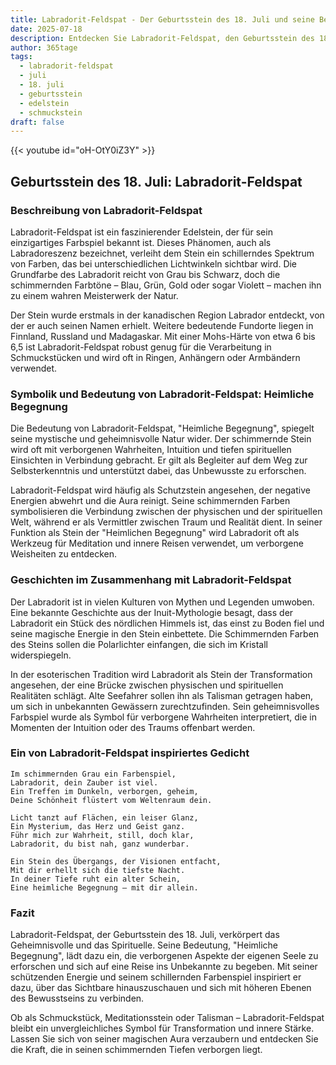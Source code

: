 ```yaml
---
title: Labradorit-Feldspat - Der Geburtsstein des 18. Juli und seine Bedeutung
date: 2025-07-18
description: Entdecken Sie Labradorit-Feldspat, den Geburtsstein des 18. Juli, der Heimliche Begegnung symbolisiert. Seine Symbolik und Geschichte werden Sie inspirieren.
author: 365tage
tags:
  - labradorit-feldspat
  - juli
  - 18. juli
  - geburtsstein
  - edelstein
  - schmuckstein
draft: false
---
```


{{< youtube id="oH-OtY0iZ3Y" >}}

## Geburtsstein des 18. Juli: Labradorit-Feldspat

### Beschreibung von Labradorit-Feldspat

Labradorit-Feldspat ist ein faszinierender Edelstein, der für sein einzigartiges Farbspiel bekannt ist. Dieses Phänomen, auch als Labradoreszenz bezeichnet, verleiht dem Stein ein schillerndes Spektrum von Farben, das bei unterschiedlichen Lichtwinkeln sichtbar wird. Die Grundfarbe des Labradorit reicht von Grau bis Schwarz, doch die schimmernden Farbtöne – Blau, Grün, Gold oder sogar Violett – machen ihn zu einem wahren Meisterwerk der Natur.

Der Stein wurde erstmals in der kanadischen Region Labrador entdeckt, von der er auch seinen Namen erhielt. Weitere bedeutende Fundorte liegen in Finnland, Russland und Madagaskar. Mit einer Mohs-Härte von etwa 6 bis 6,5 ist Labradorit-Feldspat robust genug für die Verarbeitung in Schmuckstücken und wird oft in Ringen, Anhängern oder Armbändern verwendet.

### Symbolik und Bedeutung von Labradorit-Feldspat: Heimliche Begegnung

Die Bedeutung von Labradorit-Feldspat, "Heimliche Begegnung", spiegelt seine mystische und geheimnisvolle Natur wider. Der schimmernde Stein wird oft mit verborgenen Wahrheiten, Intuition und tiefen spirituellen Einsichten in Verbindung gebracht. Er gilt als Begleiter auf dem Weg zur Selbsterkenntnis und unterstützt dabei, das Unbewusste zu erforschen.

Labradorit-Feldspat wird häufig als Schutzstein angesehen, der negative Energien abwehrt und die Aura reinigt. Seine schimmernden Farben symbolisieren die Verbindung zwischen der physischen und der spirituellen Welt, während er als Vermittler zwischen Traum und Realität dient. In seiner Funktion als Stein der "Heimlichen Begegnung" wird Labradorit oft als Werkzeug für Meditation und innere Reisen verwendet, um verborgene Weisheiten zu entdecken.

### Geschichten im Zusammenhang mit Labradorit-Feldspat

Der Labradorit ist in vielen Kulturen von Mythen und Legenden umwoben. Eine bekannte Geschichte aus der Inuit-Mythologie besagt, dass der Labradorit ein Stück des nördlichen Himmels ist, das einst zu Boden fiel und seine magische Energie in den Stein einbettete. Die Schimmernden Farben des Steins sollen die Polarlichter einfangen, die sich im Kristall widerspiegeln.

In der esoterischen Tradition wird Labradorit als Stein der Transformation angesehen, der eine Brücke zwischen physischen und spirituellen Realitäten schlägt. Alte Seefahrer sollen ihn als Talisman getragen haben, um sich in unbekannten Gewässern zurechtzufinden. Sein geheimnisvolles Farbspiel wurde als Symbol für verborgene Wahrheiten interpretiert, die in Momenten der Intuition oder des Traums offenbart werden.

### Ein von Labradorit-Feldspat inspiriertes Gedicht

```
Im schimmernden Grau ein Farbenspiel,  
Labradorit, dein Zauber ist viel.  
Ein Treffen im Dunkeln, verborgen, geheim,  
Deine Schönheit flüstert vom Weltenraum dein.

Licht tanzt auf Flächen, ein leiser Glanz,  
Ein Mysterium, das Herz und Geist ganz.  
Führ mich zur Wahrheit, still, doch klar,  
Labradorit, du bist nah, ganz wunderbar.

Ein Stein des Übergangs, der Visionen entfacht,  
Mit dir erhellt sich die tiefste Nacht.  
In deiner Tiefe ruht ein alter Schein,  
Eine heimliche Begegnung – mit dir allein.  
```

### Fazit

Labradorit-Feldspat, der Geburtsstein des 18. Juli, verkörpert das Geheimnisvolle und das Spirituelle. Seine Bedeutung, "Heimliche Begegnung", lädt dazu ein, die verborgenen Aspekte der eigenen Seele zu erforschen und sich auf eine Reise ins Unbekannte zu begeben. Mit seiner schützenden Energie und seinem schillernden Farbenspiel inspiriert er dazu, über das Sichtbare hinauszuschauen und sich mit höheren Ebenen des Bewusstseins zu verbinden.

Ob als Schmuckstück, Meditationsstein oder Talisman – Labradorit-Feldspat bleibt ein unvergleichliches Symbol für Transformation und innere Stärke. Lassen Sie sich von seiner magischen Aura verzaubern und entdecken Sie die Kraft, die in seinen schimmernden Tiefen verborgen liegt.